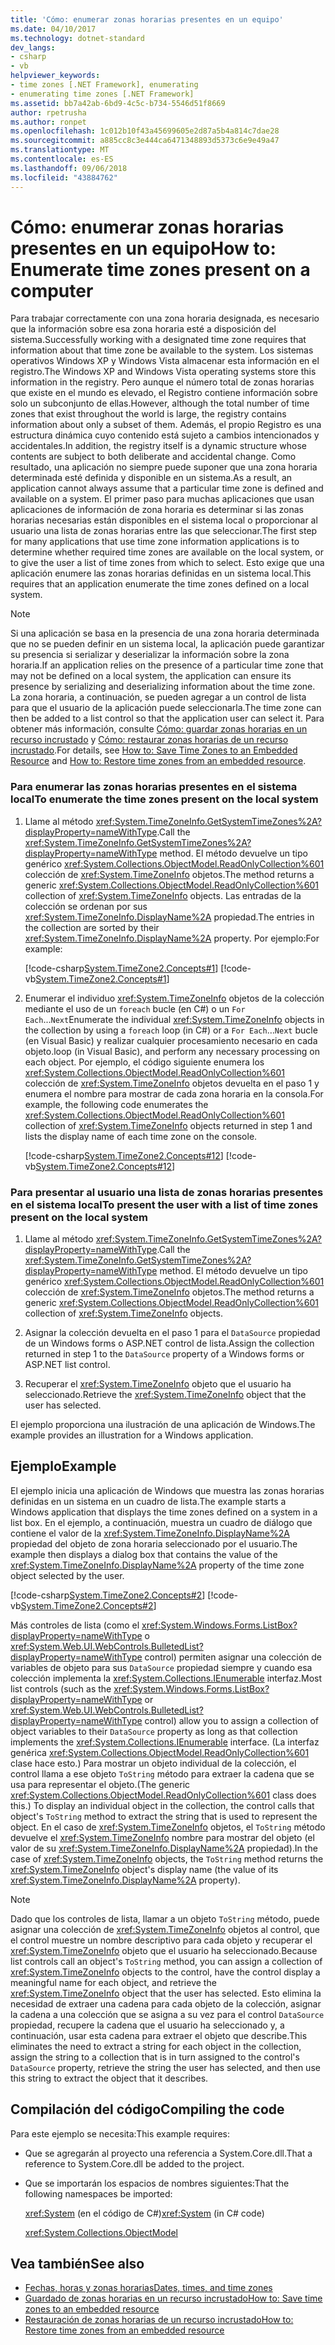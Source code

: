 ```yaml
---
title: 'Cómo: enumerar zonas horarias presentes en un equipo'
ms.date: 04/10/2017
ms.technology: dotnet-standard
dev_langs:
- csharp
- vb
helpviewer_keywords:
- time zones [.NET Framework], enumerating
- enumerating time zones [.NET Framework]
ms.assetid: bb7a42ab-6bd9-4c5c-b734-5546d51f8669
author: rpetrusha
ms.author: ronpet
ms.openlocfilehash: 1c012b10f43a45699605e2d87a5b4a814c7dae28
ms.sourcegitcommit: a885cc8c3e444ca6471348893d5373c6e9e49a47
ms.translationtype: MT
ms.contentlocale: es-ES
ms.lasthandoff: 09/06/2018
ms.locfileid: "43884762"
---
```

# <a name="how-to-enumerate-time-zones-present-on-a-computer"></a><span data-ttu-id="974b2-102">Cómo: enumerar zonas horarias presentes en un equipo</span><span class="sxs-lookup"><span data-stu-id="974b2-102">How to: Enumerate time zones present on a computer</span></span>

<span data-ttu-id="974b2-103">Para trabajar correctamente con una zona horaria designada, es necesario que la información sobre esa zona horaria esté a disposición del sistema.</span><span class="sxs-lookup"><span data-stu-id="974b2-103">Successfully working with a designated time zone requires that information about that time zone be available to the system.</span></span> <span data-ttu-id="974b2-104">Los sistemas operativos Windows XP y Windows Vista almacenar esta información en el registro.</span><span class="sxs-lookup"><span data-stu-id="974b2-104">The Windows XP and Windows Vista operating systems store this information in the registry.</span></span> <span data-ttu-id="974b2-105">Pero aunque el número total de zonas horarias que existe en el mundo es elevado, el Registro contiene información sobre solo un subconjunto de ellas.</span><span class="sxs-lookup"><span data-stu-id="974b2-105">However, although the total number of time zones that exist throughout the world is large, the registry contains information about only a subset of them.</span></span> <span data-ttu-id="974b2-106">Además, el propio Registro es una estructura dinámica cuyo contenido está sujeto a cambios intencionados y accidentales.</span><span class="sxs-lookup"><span data-stu-id="974b2-106">In addition, the registry itself is a dynamic structure whose contents are subject to both deliberate and accidental change.</span></span> <span data-ttu-id="974b2-107">Como resultado, una aplicación no siempre puede suponer que una zona horaria determinada esté definida y disponible en un sistema.</span><span class="sxs-lookup"><span data-stu-id="974b2-107">As a result, an application cannot always assume that a particular time zone is defined and available on a system.</span></span> <span data-ttu-id="974b2-108">El primer paso para muchas aplicaciones que usan aplicaciones de información de zona horaria es determinar si las zonas horarias necesarias están disponibles en el sistema local o proporcionar al usuario una lista de zonas horarias entre las que seleccionar.</span><span class="sxs-lookup"><span data-stu-id="974b2-108">The first step for many applications that use time zone information applications is to determine whether required time zones are available on the local system, or to give the user a list of time zones from which to select.</span></span> <span data-ttu-id="974b2-109">Esto exige que una aplicación enumere las zonas horarias definidas en un sistema local.</span><span class="sxs-lookup"><span data-stu-id="974b2-109">This requires that an application enumerate the time zones defined on a local system.</span></span>

> [!NOTE]
> <span data-ttu-id="974b2-110">Si una aplicación se basa en la presencia de una zona horaria determinada que no se pueden definir en un sistema local, la aplicación puede garantizar su presencia si serializar y deserializar la información sobre la zona horaria.</span><span class="sxs-lookup"><span data-stu-id="974b2-110">If an application relies on the presence of a particular time zone that may not be defined on a local system, the application can ensure its presence by serializing and deserializing information about the time zone.</span></span> <span data-ttu-id="974b2-111">La zona horaria, a continuación, se pueden agregar a un control de lista para que el usuario de la aplicación puede seleccionarla.</span><span class="sxs-lookup"><span data-stu-id="974b2-111">The time zone can then be added to a list control so that the application user can select it.</span></span> <span data-ttu-id="974b2-112">Para obtener más información, consulte [Cómo: guardar zonas horarias en un recurso incrustado](../../../docs/standard/datetime/save-time-zones-to-an-embedded-resource.md) y [Cómo: restaurar zonas horarias de un recurso incrustado](../../../docs/standard/datetime/restore-time-zones-from-an-embedded-resource.md).</span><span class="sxs-lookup"><span data-stu-id="974b2-112">For details, see [How to: Save Time Zones to an Embedded Resource](../../../docs/standard/datetime/save-time-zones-to-an-embedded-resource.md) and [How to: Restore time zones from an embedded resource](../../../docs/standard/datetime/restore-time-zones-from-an-embedded-resource.md).</span></span>

### <a name="to-enumerate-the-time-zones-present-on-the-local-system"></a><span data-ttu-id="974b2-113">Para enumerar las zonas horarias presentes en el sistema local</span><span class="sxs-lookup"><span data-stu-id="974b2-113">To enumerate the time zones present on the local system</span></span>

1. <span data-ttu-id="974b2-114">Llame al método <xref:System.TimeZoneInfo.GetSystemTimeZones%2A?displayProperty=nameWithType>.</span><span class="sxs-lookup"><span data-stu-id="974b2-114">Call the <xref:System.TimeZoneInfo.GetSystemTimeZones%2A?displayProperty=nameWithType> method.</span></span> <span data-ttu-id="974b2-115">El método devuelve un tipo genérico <xref:System.Collections.ObjectModel.ReadOnlyCollection%601> colección de <xref:System.TimeZoneInfo> objetos.</span><span class="sxs-lookup"><span data-stu-id="974b2-115">The method returns a generic <xref:System.Collections.ObjectModel.ReadOnlyCollection%601> collection of <xref:System.TimeZoneInfo> objects.</span></span> <span data-ttu-id="974b2-116">Las entradas de la colección se ordenan por sus <xref:System.TimeZoneInfo.DisplayName%2A> propiedad.</span><span class="sxs-lookup"><span data-stu-id="974b2-116">The entries in the collection are sorted by their <xref:System.TimeZoneInfo.DisplayName%2A> property.</span></span> <span data-ttu-id="974b2-117">Por ejemplo:</span><span class="sxs-lookup"><span data-stu-id="974b2-117">For example:</span></span>

   [!code-csharp[System.TimeZone2.Concepts#1](../../../samples/snippets/csharp/VS_Snippets_CLR_System/system.TimeZone2.Concepts/CS/TimeZone2Concepts.cs#1)]
   [!code-vb[System.TimeZone2.Concepts#1](../../../samples/snippets/visualbasic/VS_Snippets_CLR_System/system.TimeZone2.Concepts/VB/TimeZone2Concepts.vb#1)]

2. <span data-ttu-id="974b2-118">Enumerar el individuo <xref:System.TimeZoneInfo> objetos de la colección mediante el uso de un `foreach` bucle (en C#) o un `For Each`...`Next`</span><span class="sxs-lookup"><span data-stu-id="974b2-118">Enumerate the individual <xref:System.TimeZoneInfo> objects in the collection by using a `foreach` loop (in C#) or a `For Each`…`Next`</span></span> <span data-ttu-id="974b2-119">bucle (en Visual Basic) y realizar cualquier procesamiento necesario en cada objeto.</span><span class="sxs-lookup"><span data-stu-id="974b2-119">loop (in Visual Basic), and perform any necessary processing on each object.</span></span> <span data-ttu-id="974b2-120">Por ejemplo, el código siguiente enumera los <xref:System.Collections.ObjectModel.ReadOnlyCollection%601> colección de <xref:System.TimeZoneInfo> objetos devuelta en el paso 1 y enumera el nombre para mostrar de cada zona horaria en la consola.</span><span class="sxs-lookup"><span data-stu-id="974b2-120">For example, the following code enumerates the <xref:System.Collections.ObjectModel.ReadOnlyCollection%601> collection of <xref:System.TimeZoneInfo> objects returned in step 1 and lists the display name of each time zone on the console.</span></span>

   [!code-csharp[System.TimeZone2.Concepts#12](../../../samples/snippets/csharp/VS_Snippets_CLR_System/system.TimeZone2.Concepts/CS/TimeZone2Concepts.cs#12)]
   [!code-vb[System.TimeZone2.Concepts#12](../../../samples/snippets/visualbasic/VS_Snippets_CLR_System/system.TimeZone2.Concepts/VB/TimeZone2Concepts.vb#12)]

### <a name="to-present-the-user-with-a-list-of-time-zones-present-on-the-local-system"></a><span data-ttu-id="974b2-121">Para presentar al usuario una lista de zonas horarias presentes en el sistema local</span><span class="sxs-lookup"><span data-stu-id="974b2-121">To present the user with a list of time zones present on the local system</span></span>

1. <span data-ttu-id="974b2-122">Llame al método <xref:System.TimeZoneInfo.GetSystemTimeZones%2A?displayProperty=nameWithType>.</span><span class="sxs-lookup"><span data-stu-id="974b2-122">Call the <xref:System.TimeZoneInfo.GetSystemTimeZones%2A?displayProperty=nameWithType> method.</span></span> <span data-ttu-id="974b2-123">El método devuelve un tipo genérico <xref:System.Collections.ObjectModel.ReadOnlyCollection%601> colección de <xref:System.TimeZoneInfo> objetos.</span><span class="sxs-lookup"><span data-stu-id="974b2-123">The method returns a generic <xref:System.Collections.ObjectModel.ReadOnlyCollection%601> collection of <xref:System.TimeZoneInfo> objects.</span></span>

2. <span data-ttu-id="974b2-124">Asignar la colección devuelta en el paso 1 para el `DataSource` propiedad de un Windows forms o ASP.NET control de lista.</span><span class="sxs-lookup"><span data-stu-id="974b2-124">Assign the collection returned in step 1 to the `DataSource` property of a Windows forms or ASP.NET list control.</span></span>

3. <span data-ttu-id="974b2-125">Recuperar el <xref:System.TimeZoneInfo> objeto que el usuario ha seleccionado.</span><span class="sxs-lookup"><span data-stu-id="974b2-125">Retrieve the <xref:System.TimeZoneInfo> object that the user has selected.</span></span>

<span data-ttu-id="974b2-126">El ejemplo proporciona una ilustración de una aplicación de Windows.</span><span class="sxs-lookup"><span data-stu-id="974b2-126">The example provides an illustration for a Windows application.</span></span>

## <a name="example"></a><span data-ttu-id="974b2-127">Ejemplo</span><span class="sxs-lookup"><span data-stu-id="974b2-127">Example</span></span>

<span data-ttu-id="974b2-128">El ejemplo inicia una aplicación de Windows que muestra las zonas horarias definidas en un sistema en un cuadro de lista.</span><span class="sxs-lookup"><span data-stu-id="974b2-128">The example starts a Windows application that displays the time zones defined on a system in a list box.</span></span> <span data-ttu-id="974b2-129">En el ejemplo, a continuación, muestra un cuadro de diálogo que contiene el valor de la <xref:System.TimeZoneInfo.DisplayName%2A> propiedad del objeto de zona horaria seleccionado por el usuario.</span><span class="sxs-lookup"><span data-stu-id="974b2-129">The example then displays a dialog box that contains the value of the <xref:System.TimeZoneInfo.DisplayName%2A> property of the time zone object selected by the user.</span></span>

[!code-csharp[System.TimeZone2.Concepts#2](../../../samples/snippets/csharp/VS_Snippets_CLR_System/system.TimeZone2.Concepts/CS/TimeZone2Concepts.cs#2)]
[!code-vb[System.TimeZone2.Concepts#2](../../../samples/snippets/visualbasic/VS_Snippets_CLR_System/system.TimeZone2.Concepts/VB/TimeZone2Concepts.vb#2)]

<span data-ttu-id="974b2-130">Más controles de lista (como el <xref:System.Windows.Forms.ListBox?displayProperty=nameWithType> o <xref:System.Web.UI.WebControls.BulletedList?displayProperty=nameWithType> control) permiten asignar una colección de variables de objeto para sus `DataSource` propiedad siempre y cuando esa colección implementa la <xref:System.Collections.IEnumerable> interfaz.</span><span class="sxs-lookup"><span data-stu-id="974b2-130">Most list controls (such as the <xref:System.Windows.Forms.ListBox?displayProperty=nameWithType> or <xref:System.Web.UI.WebControls.BulletedList?displayProperty=nameWithType> control) allow you to assign a collection of object variables to their `DataSource` property as long as that collection implements the <xref:System.Collections.IEnumerable> interface.</span></span> <span data-ttu-id="974b2-131">(La interfaz genérica <xref:System.Collections.ObjectModel.ReadOnlyCollection%601> clase hace esto.) Para mostrar un objeto individual de la colección, el control llama a ese objeto `ToString` método para extraer la cadena que se usa para representar el objeto.</span><span class="sxs-lookup"><span data-stu-id="974b2-131">(The generic <xref:System.Collections.ObjectModel.ReadOnlyCollection%601> class does this.) To display an individual object in the collection, the control calls that object's `ToString` method to extract the string that is used to represent the object.</span></span> <span data-ttu-id="974b2-132">En el caso de <xref:System.TimeZoneInfo> objetos, el `ToString` método devuelve el <xref:System.TimeZoneInfo> nombre para mostrar del objeto (el valor de su <xref:System.TimeZoneInfo.DisplayName%2A> propiedad).</span><span class="sxs-lookup"><span data-stu-id="974b2-132">In the case of <xref:System.TimeZoneInfo> objects, the `ToString` method returns the <xref:System.TimeZoneInfo> object's display name (the value of its <xref:System.TimeZoneInfo.DisplayName%2A> property).</span></span>

> [!NOTE]
> <span data-ttu-id="974b2-133">Dado que los controles de lista, llamar a un objeto `ToString` método, puede asignar una colección de <xref:System.TimeZoneInfo> objetos al control, que el control muestre un nombre descriptivo para cada objeto y recuperar el <xref:System.TimeZoneInfo> objeto que el usuario ha seleccionado.</span><span class="sxs-lookup"><span data-stu-id="974b2-133">Because list controls call an object's `ToString` method, you can assign a collection of <xref:System.TimeZoneInfo> objects to the control, have the control display a meaningful name for each object, and retrieve the <xref:System.TimeZoneInfo> object that the user has selected.</span></span> <span data-ttu-id="974b2-134">Esto elimina la necesidad de extraer una cadena para cada objeto de la colección, asignar la cadena a una colección que se asigna a su vez para el control `DataSource` propiedad, recupere la cadena que el usuario ha seleccionado y, a continuación, usar esta cadena para extraer el objeto que describe.</span><span class="sxs-lookup"><span data-stu-id="974b2-134">This eliminates the need to extract a string for each object in the collection, assign the string to a collection that is in turn assigned to the control's `DataSource` property, retrieve the string the user has selected, and then use this string to extract the object that it describes.</span></span> 

## <a name="compiling-the-code"></a><span data-ttu-id="974b2-135">Compilación del código</span><span class="sxs-lookup"><span data-stu-id="974b2-135">Compiling the code</span></span>

<span data-ttu-id="974b2-136">Para este ejemplo se necesita:</span><span class="sxs-lookup"><span data-stu-id="974b2-136">This example requires:</span></span>

* <span data-ttu-id="974b2-137">Que se agregarán al proyecto una referencia a System.Core.dll.</span><span class="sxs-lookup"><span data-stu-id="974b2-137">That a reference to System.Core.dll be added to the project.</span></span>

* <span data-ttu-id="974b2-138">Que se importarán los espacios de nombres siguientes:</span><span class="sxs-lookup"><span data-stu-id="974b2-138">That the following namespaces be imported:</span></span>

  <span data-ttu-id="974b2-139"><xref:System> (en el código de C#)</span><span class="sxs-lookup"><span data-stu-id="974b2-139"><xref:System> (in C# code)</span></span>

  <xref:System.Collections.ObjectModel>

## <a name="see-also"></a><span data-ttu-id="974b2-140">Vea también</span><span class="sxs-lookup"><span data-stu-id="974b2-140">See also</span></span>

* [<span data-ttu-id="974b2-141">Fechas, horas y zonas horarias</span><span class="sxs-lookup"><span data-stu-id="974b2-141">Dates, times, and time zones</span></span>](../../../docs/standard/datetime/index.md)
* [<span data-ttu-id="974b2-142">Guardado de zonas horarias en un recurso incrustado</span><span class="sxs-lookup"><span data-stu-id="974b2-142">How to: Save time zones to an embedded resource</span></span>](../../../docs/standard/datetime/save-time-zones-to-an-embedded-resource.md)
* [<span data-ttu-id="974b2-143">Restauración de zonas horarias de un recurso incrustado</span><span class="sxs-lookup"><span data-stu-id="974b2-143">How to: Restore time zones from an embedded resource</span></span>](../../../docs/standard/datetime/restore-time-zones-from-an-embedded-resource.md)
